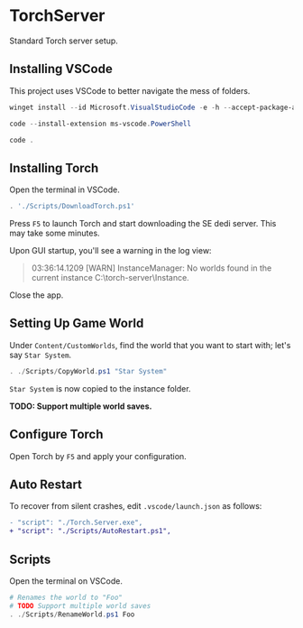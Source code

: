 # TorchServer

Standard Torch server setup.

## Installing VSCode

This project uses VSCode to better navigate the mess of folders.

```powershell
winget install --id Microsoft.VisualStudioCode -e -h --accept-package-agreements
```

```powershell
code --install-extension ms-vscode.PowerShell
```

```powershell
code .
```

## Installing Torch

Open the terminal in VSCode.

```powershell
. './Scripts/DownloadTorch.ps1'
```

Press `F5` to launch Torch and start downloading the SE dedi server. This may take some minutes. 

Upon GUI startup, you'll see a warning in the log view:
> 03:36:14.1209 [WARN]   InstanceManager: No worlds found in the current instance C:\torch-server\Instance.

Close the app.

## Setting Up Game World

Under `Content/CustomWorlds`, find the world that you want to start with; let's say `Star System`.

```powershell
. ./Scripts/CopyWorld.ps1 "Star System"
```

`Star System` is now copied to the instance folder.

**TODO: Support multiple world saves.**

## Configure Torch

Open Torch by `F5` and apply your configuration.

## Auto Restart

To recover from silent crashes, edit `.vscode/launch.json` as follows:

```diff
- "script": "./Torch.Server.exe",
+ "script": "./Scripts/AutoRestart.ps1",
```

## Scripts

Open the terminal on VSCode.

```powershell
# Renames the world to "Foo"
# TODO Support multiple world saves
. ./Scripts/RenameWorld.ps1 Foo
```
